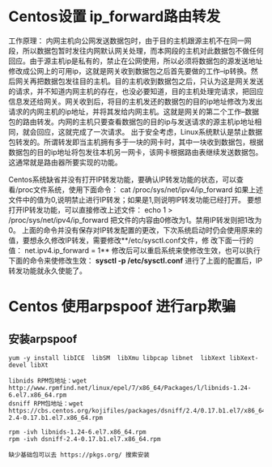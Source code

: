 # Centos设置 ip_forward路由转发

工作原理： 内网主机向公网发送数据包时，由于目的主机跟源主机不在同一网段，所以数据包暂时发往内网默认网关处理，而本网段的主机对此数据包不做任何回应。由于源主机ip是私有的，禁止在公网使用，所以必须将数据包的源发送地址修改成公网上的可用ip，这就是网关收到数据包之后首先要做的工作–ip转换。然后网关再把数据包发往目的主机。目的主机收到数据包之后，只认为这是网关发送的请求，并不知道内网主机的存在，也没必要知道，目的主机处理完请求，把回应信息发还给网关。网关收到后，将目的主机发还的数据包的目的ip地址修改为发出请求的内网主机的ip地址，并将其发给内网主机。这就是网关的第二个工作–数据包的路由转发。内网的主机只要查看数据包的目的ip与发送请求的源主机ip地址相同，就会回应，这就完成了一次请求。 出于安全考虑，Linux系统默认是禁止数据包转发的。所谓转发即当主机拥有多于一块的网卡时，其中一块收到数据包，根据数据包的目的ip地址将包发往本机另一网卡，该网卡根据路由表继续发送数据包。这通常就是路由器所要实现的功能。

Centos系统缺省并没有打开IP转发功能，要确认IP转发功能的状态，可以查看/proc文件系统，使用下面命令： cat /proc/sys/net/ipv4/ip_forward 如果上述文件中的值为0,说明禁止进行IP转发；如果是1,则说明IP转发功能已经打开。 要想打开IP转发功能，可以直接修改上述文件： echo 1 > /proc/sys/net/ipv4/ip_forward 把文件的内容由0修改为1。禁用IP转发则把1改为0。 上面的命令并没有保存对IP转发配置的更改，下次系统启动时仍会使用原来的值，要想永久修改IP转发，需要修改**/etc/sysctl.conf文件，修 改下面一行的值： net.ipv4.ip_forward = 1** 修改后可以重启系统来使修改生效，也可以执行下面的命令来使修改生效： **sysctl -p /etc/sysctl.conf** 进行了上面的配置后，IP转发功能就永久使能了。

# Centos 使用arpspoof 进行arp欺骗

## 安装arpspoof

`yum -y install libICE  libSM  libXmu libpcap libnet  libXext libXext-devel libXt `

```shell
libnids RPM包地址：wget http://www.rpmfind.net/linux/epel/7/x86_64/Packages/l/libnids-1.24-6.el7.x86_64.rpm
dsniff RPM包地址：wget https://cbs.centos.org/kojifiles/packages/dsniff/2.4/0.17.b1.el7/x86_64/dsniff-2.4-0.17.b1.el7.x86_64.rpm

rpm -ivh libnids-1.24-6.el7.x86_64.rpm
rpm -ivh dsniff-2.4-0.17.b1.el7.x86_64.rpm

缺少基础包可以去 https://pkgs.org/ 搜索安装
```

